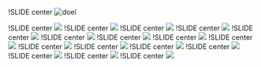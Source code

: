 !SLIDE center
![doel](01_doel.png)

!SLIDE center
![](02_spec_as_documentation.png)
!SLIDE center
![](03_spec_as_documentation.png)
!SLIDE center
![](04_feature_wip.png)
!SLIDE center
![](05_pending.png)
!SLIDE center
![](06_implement_step.png)
!SLIDE center
![](07_failing.png)
!SLIDE center
![](08_implement.png)
!SLIDE center
![](09_pass.png)
!SLIDE center
![](10_refactoring_candidate.png)
!SLIDE center
![](11_unit_test.png)
!SLIDE center
![](12_failing_with_error.png)
!SLIDE center
![](13_implement_minimal.png)
!SLIDE center
![](14_failing_with_assertion.png)
!SLIDE center
![](15_implement_to_pass.png)
!SLIDE center
![](16_pass.png)
!SLIDE center
![](17_result.png)
